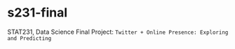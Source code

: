 # s231-final
STAT231, Data Science Final Project: `Twitter + Online Presence: Exploring and Predicting`
